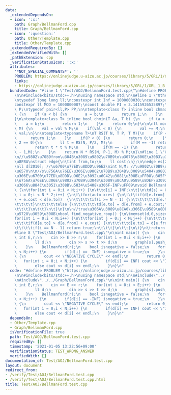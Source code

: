 ```yaml
---
data:
  _extendedDependsOn:
  - icon: ':x:'
    path: Graph/BellmanFord.cpp
    title: Graph/BellmanFord.cpp
  - icon: ':question:'
    path: Other/Template.cpp
    title: Other/Template.cpp
  _extendedRequiredBy: []
  _extendedVerifiedWith: []
  _pathExtension: cpp
  _verificationStatusIcon: ':x:'
  attributes:
    '*NOT_SPECIAL_COMMENTS*': ''
    PROBLEM: https://onlinejudge.u-aizu.ac.jp/courses/library/5/GRL/1/GRL_1_B
    links:
    - https://onlinejudge.u-aizu.ac.jp/courses/library/5/GRL/1/GRL_1_B
  bundledCode: "#line 1 \"Test/AOJ/BellmanFord.test.cpp\"\n#define PROBLEM \"https://onlinejudge.u-aizu.ac.jp/courses/library/5/GRL/1/GRL_1_B\"\
    \n\n#include<bits/stdc++.h>\nusing namespace std;\n\n#line 1 \"Other/Template.cpp\"\
    \ntypedef long long ll;\nconstexpr int Inf = 1000000030;\nconstexpr ll INF= 2000000000000000000;\n\
    constexpr ll MOD = 1000000007;\nconst double PI = 3.1415926535897;\ntypedef pair<ll,ll>\
    \ P;\ntypedef pair<ll,P> PP;\n\ntemplate<class T> inline bool chmax(T &a, T b)\
    \ {\n    if (a < b) {\n        a = b;\n        return 1;\n    }\n    return 0;\n\
    }\n\ntemplate<class T> inline bool chmin(T &a, T b) {\n    if (a > b) {\n    \
    \    a = b;\n        return 1;\n    }\n    return 0;\n}\n\n\nll mod(ll val, ll\
    \ M) {\n    val = val % M;\n    if(val < 0) {\n        val += M;\n    }\n    return\
    \ val;\n}\n\ntemplate<typename T>\nT RS(T N, T P, T M){\n    if(P == 0) {\n  \
    \      return 1;\n    }\n    if(P < 0) {\n        return 0;\n    }\n    if(P %\
    \ 2 == 0){\n        ll t = RS(N, P/2, M);\n        if(M == -1) return t * t;\n\
    \        return t * t % M;\n    }\n    if(M == -1) {\n        return N * RS(N,P\
    \ - 1,M);\n    }\n    return N * RS(N, P-1, M) % M;\n}\n#line 1 \"Graph/BellmanFord.cpp\"\
    \n//\u9802\u70B9from\u304B\u3089\u9802\u70B9to\u3078\u306E\u30B3\u30B9\u30C8cost\u306E\
    \u8FBA\nstruct edge{\n\tint from,to;\n    ll cost;\n};\n\nedge es[2010]; //\u8FBA\
    \nll d[2010]; //\u6700\u77ED\u8DDD\u96E2\nint N,M; //\u9802\u70B9\u6570\u3001\u8FBA\
    \u6570\n\n//s\u756A\u76EE\u306E\u9802\u70B9\u304B\u3089\u5404\u9802\u70B9\u3078\
    \u306E\u6700\u77ED\u8DDD\u96E2\u3092\u6C42\u3081\u308B\uFF08\u305F\u3060\u3057\
    s\u756A\u76EE\u306E\u9802\u70B9\u304B\u3089\u8CA0\u9589\u8DEF\u3092\u8FBF\u3063\
    \u3066\u884C\u3051\u308B\u5834\u5408\u306F-INF\uFF09\nvoid BellmanFord(int s)\
    \ {\n\tfor(int i = 0;i < N;i++) {\n\t\td[i] = INF;\n\t}\n\td[s] = 0;\n\tfor(int\
    \ i = 0;i < N * 2;i++) {\n\t\tfor(auto x:es) {\n\t\t\tif(d[e.from] < INF && d[e.from]\
    \ + e.cost < d[e.to])  {\n\t\t\t\tif(i >= N - 1) {\n\t\t\t\t\td[e.to] = -INF;\n\
    \t\t\t\t}\n\t\t\t\telse {\n\t\t\t\t\td[e.to] = d[e.from] + e.cost;\n\t\t\t\t}\n\
    \t\t\t}\n\t\t}\n\t}\n}\n\n//true\u306A\u3089\u8CA0\u306E\u9589\u8DEF\u304C\u5B58\
    \u5728\u3059\u308B\nbool find_negative_roop() {\n\tmemset(d,0,sizeof(d));\n\t\
    for(int i = 0;i < N;i++) {\n\t\tfor(int j = 0;j < M;j++) {\n\t\t\tedge e = es[j];\n\
    \t\t\tif(d[e.to] > d[e.from] + e.cost) {\n\t\t\t\td[e.to] = d[e.from] + e.cost;\n\
    \t\t\t\tif(i == N - 1) return true;\n\t\t\t}\n\t\t}\n\t}\n\treturn false;\n}\n\
    #line 8 \"Test/AOJ/BellmanFord.test.cpp\"\n\nint main() {\n    cin >> N;\n   \
    \ int E,r;\n    cin >> E >> r;\n    for(int i = 0;i < E;i++) {\n        int s,t;\n\
    \        ll d;\n        cin >> s >> t >> d;\n        graph[s].push_back(edge{t,d});\n\
    \    }\n    Bellmanford(r);\n    bool isnegative = false;\n    for(int i = 0;i\
    \ < N;i++) {\n        if(d[i] == -INF) isnegative = true;\n    }\n    if(isnegative)\
    \ {\n        cout << \"NEGATIVE CYCLE\" << endl;\n        return 0;\n    }\n \
    \   for(int i = 0;i < N;i++) {\n        if(d[i] == INF) cout << \"INF\" << endl;\n\
    \        else cout << d[i] << endl;\n    }\n}\n"
  code: "#define PROBLEM \"https://onlinejudge.u-aizu.ac.jp/courses/library/5/GRL/1/GRL_1_B\"\
    \n\n#include<bits/stdc++.h>\nusing namespace std;\n\n#include\"../../Other/Template.cpp\"\
    \n#include\"../../Graph/BellmanFord.cpp\"\n\nint main() {\n    cin >> N;\n   \
    \ int E,r;\n    cin >> E >> r;\n    for(int i = 0;i < E;i++) {\n        int s,t;\n\
    \        ll d;\n        cin >> s >> t >> d;\n        graph[s].push_back(edge{t,d});\n\
    \    }\n    Bellmanford(r);\n    bool isnegative = false;\n    for(int i = 0;i\
    \ < N;i++) {\n        if(d[i] == -INF) isnegative = true;\n    }\n    if(isnegative)\
    \ {\n        cout << \"NEGATIVE CYCLE\" << endl;\n        return 0;\n    }\n \
    \   for(int i = 0;i < N;i++) {\n        if(d[i] == INF) cout << \"INF\" << endl;\n\
    \        else cout << d[i] << endl;\n    }\n}\n"
  dependsOn:
  - Other/Template.cpp
  - Graph/BellmanFord.cpp
  isVerificationFile: true
  path: Test/AOJ/BellmanFord.test.cpp
  requiredBy: []
  timestamp: '2021-01-05 13:22:56+09:00'
  verificationStatus: TEST_WRONG_ANSWER
  verifiedWith: []
documentation_of: Test/AOJ/BellmanFord.test.cpp
layout: document
redirect_from:
- /verify/Test/AOJ/BellmanFord.test.cpp
- /verify/Test/AOJ/BellmanFord.test.cpp.html
title: Test/AOJ/BellmanFord.test.cpp
---
```

